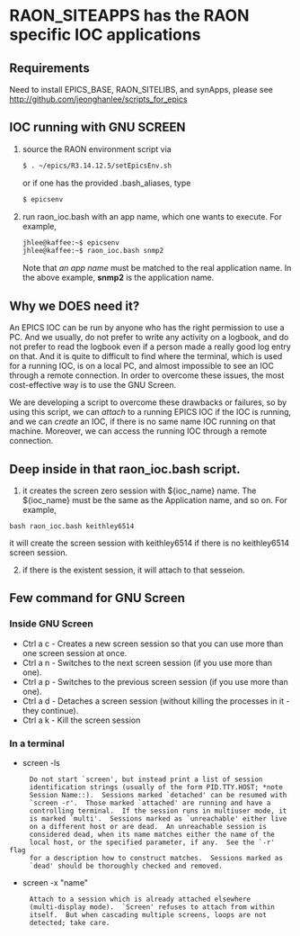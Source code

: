 # RAON_SITEAPPS has the RAON specific IOC applications

## Requirements

Need to install EPICS_BASE, RAON_SITELIBS, and synApps, please see http://github.com/jeonghanlee/scripts_for_epics 

## IOC running with GNU SCREEN

1. source the RAON environment script via

   ```bash
   $ . ~/epics/R3.14.12.5/setEpicsEnv.sh
   ```

   or if one has the provided .bash_aliases, type

   ```bash
   $ epicsenv
   ```
  
2. run raon_ioc.bash with an app name, which one wants to execute. For example,

   ```bash
   jhlee@kaffee:~$ epicsenv 
   jhlee@kaffee:~$ raon_ioc.bash snmp2
   ```
   Note that *an app name* must be matched to the real application name. In the above example, **snmp2** is the application name.

## Why we DOES need it?

An EPICS IOC can be run by anyone who has the right permission to use a PC. And we usually, do not prefer to write any activity on a logbook, and do not prefer to read the logbook even if a person made a really good log entry on that. And it is quite to difficult to find where the terminal, which is used for a running IOC, is on a local PC, and almost impossible to see an IOC through a remote connection. In order to overcome these issues, the most cost-effective way is to use the GNU Screen. 

We are developing a script to overcome these drawbacks or failures, so by using this script, we can *attach* to a running EPICS IOC if the IOC is running, and we can *create* an IOC, if there is no same name IOC running on that machine. Moreover, we can access the running IOC through a remote connection. 

## Deep inside in that raon_ioc.bash script.

1. it creates the screen zero session with ${ioc_name} name. The ${ioc_name} must be the same as the Application name, and so on. For example, 

  ```bash raon_ioc.bash keithley6514``` 

  it will create the screen session with keithley6514 if there is no keithley6514 screen session. 

2. if there is the existent session, it will attach to that sesseion.


## Few command for GNU Screen

### Inside GNU Screen

* Ctrl a c - Creates a new screen session so that you can use more than one screen session at once.
* Ctrl a n - Switches to the next screen session (if you use more than one).
* Ctrl a p - Switches to the previous screen session (if you use more than one).
* Ctrl a d - Detaches a screen session (without killing the processes in it - they continue).
* Ctrl a k - Kill the screen session

### In a terminal

* screen -ls
```
     Do not start `screen', but instead print a list of session
     identification strings (usually of the form PID.TTY.HOST; *note
     Session Name::).  Sessions marked `detached' can be resumed with
     `screen -r'.  Those marked `attached' are running and have a
     controlling terminal.  If the session runs in multiuser mode, it
     is marked `multi'.  Sessions marked as `unreachable' either live
     on a different host or are dead.  An unreachable session is
     considered dead, when its name matches either the name of the
     local host, or the specified parameter, if any.  See the `-r' flag
     for a description how to construct matches.  Sessions marked as
     `dead' should be thoroughly checked and removed.  
```

* screen -x "name"
```
     Attach to a session which is already attached elsewhere
     (multi-display mode).  `Screen' refuses to attach from within
     itself.  But when cascading multiple screens, loops are not
     detected; take care.
```